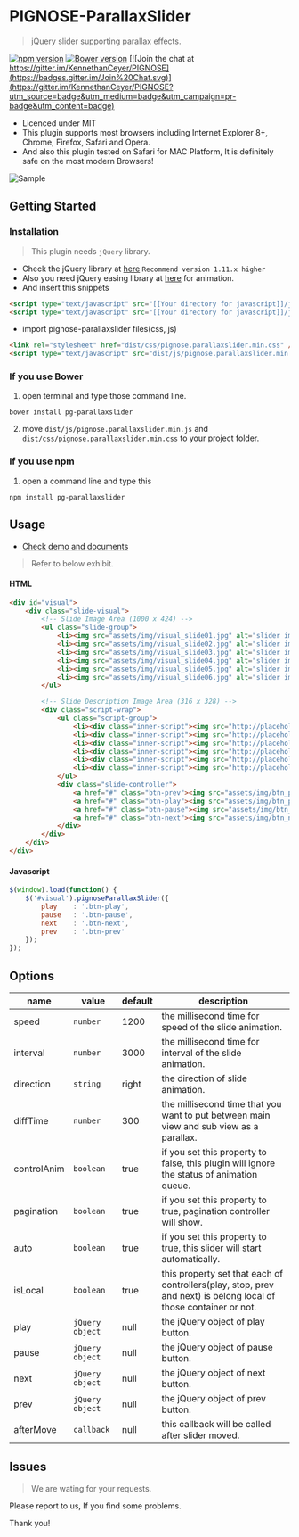 PIGNOSE-ParallaxSlider
===================

> jQuery slider supporting parallax effects.

[![npm version](https://badge.fury.io/js/pg-parallaxslider.svg)](https://badge.fury.io/js/pg-parallaxslider) [![Bower version](https://badge.fury.io/bo/pg-parallaxslider.svg)](https://badge.fury.io/bo/pg-parallaxslider) [![Join the chat at https://gitter.im/KennethanCeyer/PIGNOSE](https://badges.gitter.im/Join%20Chat.svg)](https://gitter.im/KennethanCeyer/PIGNOSE?utm_source=badge&utm_medium=badge&utm_campaign=pr-badge&utm_content=badge)

- Licenced under MIT
- This plugin supports most browsers including  Internet Explorer 8+, Chrome, Firefox, Safari and Opera.
- And also this plugin tested on Safari for MAC Platform, It is definitely safe on the most modern Browsers!

![Sample](http://www.nhpcw.com/upload/%25EB%258B%25A4%25EC%259A%25B4%25EB%25A1%259C%25EB%2593%259C%2B%25282%2529_021116021919.png)

## Getting Started

### Installation

> This plugin needs `jQuery` library.

- Check the jQuery library at [here](http://jquery.com/download/) `Recommend version 1.11.x higher`
- Also you need jQuery easing library at [here](http://gsgd.co.uk/sandbox/jquery/easing/) for animation.
- And insert this snippets

 ```html
<script type="text/javascript" src="[[Your directory for javascript]]/jquery.latest.min.js"></script>
<script type="text/javascript" src="[[Your directory for javascript]]/jquery.easing.js"></script>
```

- import pignose-parallaxslider files(css, js)

 ```html
 <link rel="stylesheet" href="dist/css/pignose.parallaxslider.min.css" />
 <script type="text/javascript" src="dist/js/pignose.parallaxslider.min.js"></script>
```

### If you use Bower

1. open terminal and type those command line.

 ```shell
bower install pg-parallaxslider
 ```
 
2. move `dist/js/pignose.parallaxslider.min.js` and `dist/css/pignose.parallaxslider.min.css` to your project folder.

### If you use npm

1. open a command line and type this

 ```shell
npm install pg-parallaxslider
 ```

## Usage

- [Check demo and documents](http://www.pigno.se/barn/PIGNOSE-ParallaxSlider/)

> Refer to below exhibit.

#### HTML

```html
<div id="visual">
	<div class="slide-visual">
		<!-- Slide Image Area (1000 x 424) -->
		<ul class="slide-group">
			<li><img src="assets/img/visual_slide01.jpg" alt="slider image" /></li>
			<li><img src="assets/img/visual_slide02.jpg" alt="slider image" /></li>
			<li><img src="assets/img/visual_slide03.jpg" alt="slider image" /></li>
			<li><img src="assets/img/visual_slide04.jpg" alt="slider image" /></li>
			<li><img src="assets/img/visual_slide05.jpg" alt="slider image" /></li>
			<li><img src="assets/img/visual_slide06.jpg" alt="slider image" /></li>
		</ul>

		<!-- Slide Description Image Area (316 x 328) -->
		<div class="script-wrap">
			<ul class="script-group">
				<li><div class="inner-script"><img src="http://placehold.it/276x288/f8f8f8/b71200" alt="thumbnail slider image" /></div></li>
				<li><div class="inner-script"><img src="http://placehold.it/276x288/f8f8f8/b71200" alt="thumbnail slider image" /></div></li>
				<li><div class="inner-script"><img src="http://placehold.it/276x288/f8f8f8/b71200" alt="thumbnail slider image" /></div></li>
				<li><div class="inner-script"><img src="http://placehold.it/276x288/f8f8f8/b71200" alt="thumbnail slider image" /></div></li>
				<li><div class="inner-script"><img src="http://placehold.it/276x288/f8f8f8/b71200" alt="thumbnail slider image" /></div></li>
				<li><div class="inner-script"><img src="http://placehold.it/276x288/f8f8f8/b71200" alt="thumbnail slider image" /></div></li>
			</ul>
			<div class="slide-controller">
				<a href="#" class="btn-prev"><img src="assets/img/btn_prev.png" alt="prev slide" /></a>
				<a href="#" class="btn-play"><img src="assets/img/btn_play.png" alt="start slide" /></a>
				<a href="#" class="btn-pause"><img src="assets/img/btn_pause.png" alt="pause slide" /></a>
				<a href="#" class="btn-next"><img src="assets/img/btn_next.png" alt="next slide" /></a>
			</div>
		</div>
	</div>
</div>
```

#### Javascript

```javascript
$(window).load(function() {
	$('#visual').pignoseParallaxSlider({
		play    : '.btn-play',
		pause   : '.btn-pause',
		next    : '.btn-next',
		prev    : '.btn-prev'
	});
});
```

## Options

| name | value | default | description |
|------|-------|---------|-------------|
| speed | `number` | 1200 | the millisecond time for speed of the slide animation. |
| interval | `number` | 3000 | the millisecond time for interval of the slide animation. |
| direction | `string` | right | the direction of slide animation. |
| diffTime | `number` | 300 | the millisecond time that you want to put between main view and sub view as a  parallax. |
| controlAnim | `boolean` | true | if you set this property to false, this plugin will ignore the status of animation queue. |
| pagination | `boolean` | true | if you set this property to true, pagination controller will show. |
| auto | `boolean` | true | if you set this property to true, this slider will start automatically. |
| isLocal | `boolean` | true | this property set that each of controllers(play, stop, prev and next) is belong local of those container or not. |
| play | `jQuery object` | null | the jQuery object of play button. |
| pause | `jQuery object` | null | the jQuery object of pause button. |
| next | `jQuery object` | null | the jQuery object of next button. |
| prev | `jQuery object` | null | the jQuery object of prev button. |
| afterMove | `callback` | null | this callback will be called after slider moved. |

## Issues

> We are wating for your requests.

Please report to us, If you find some problems.

Thank you!
